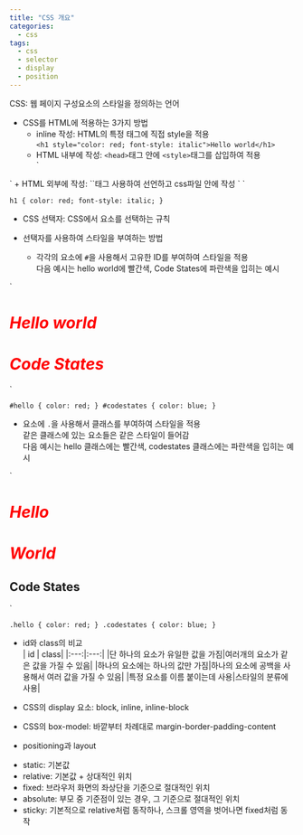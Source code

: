 ```yaml
---
title: "CSS 개요"
categories:
  - css
tags:
  - css
  - selector
  - display
  - position
---
```


CSS: 웹 페이지 구성요소의 스타일을 정의하는 언어  
- CSS를 HTML에 적용하는 3가지 방법  
  + inline 작성: HTML의 특정 태그에 직접 style을 적용  
`<h1 style="color: red; font-style: italic">Hello world</h1>`  
  + HTML 내부에 작성: `<head>`태그 안에 `<style>`태그를 삽입하여 적용  
`
<html>
  <head>
    <title>TiTle</title>
    <style>
      h1 {
        color: red;
        font-style: italic;
      }
    </style>
  </head>
<html>
`
  + HTML 외부에 작성: `<link>`태그 사용하여 선언하고 css파일 안에 작성  
`
<html>
  <head>
    <title>TiTle</title>
    <link rel="stylesheet" type:"text/css" href="css파일이름.css"/>
  </head>
<html>
`
  
  
`
h1 {
  color: red;
  font-style: italic;
}
`


- CSS 선택자: CSS에서 요소를 선택하는 규칙  

- 선택자를 사용하여 스타일을 부여하는 방법  
  + 각각의 요소에 `#`을 사용해서 고유한 ID를 부여하여 스타일을 적용  
  다음 예시는 hello world에 빨간색, Code States에 파란색을 입히는 예시  

`
<h1 id="hello">Hello world</h1>
<h1 id="codestates">Code States</h1>
`
  
`
#hello { color: red; }
#codestates { color: blue; }
`
  
  + 요소에 `.`을 사용해서 클래스를 부여하여 스타일을 적용  
  같은 클래스에 있는 요소들은 같은 스타일이 들어감  
  다음 예시는 hello 클래스에는 빨간색, codestates 클래스에는 파란색을 입히는 예시  
  
`
<h1 class="hello">Hello</h1>
<h1 class="hello">World</h1>
<h2 class="codestates">Code States</h2>
`
  
`
.hello { color: red; }
.codestates { color: blue; }
`
  
  
- id와 class의 비교  
| id | class|
|:---:|:---:|
|단 하나의 요소가 유일한 값을 가짐|여러개의 요소가 같은 값을 가질 수 있음|
|하나의 요소에는 하나의 값만 가짐|하나의 요소에 공백을 사용해서 여러 값을 가질 수 있음|
|특정 요소를 이름 붙이는데 사용|스타일의 분류에 사용|
  
- CSS의 display 요소: block, inline, inline-block  

- CSS의 box-model: 바깥부터 차례대로 margin-border-padding-content  

- positioning과 layout  
+ static: 기본값  
+ relative: 기본값 + 상대적인 위치  
+ fixed: 브라우저 화면의 좌상단을 기준으로 절대적인 위치  
+ absolute: 부모 중 기준점이 있는 경우, 그 기준으로 절대적인 위치  
+ sticky: 기본적으로 relative처럼 동작하나, 스크롤 영역을 벗어나면 fixed처럼 동작
